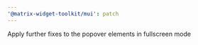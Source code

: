 ```yaml
---
'@matrix-widget-toolkit/mui': patch
---
```


Apply further fixes to the popover elements in fullscreen mode
